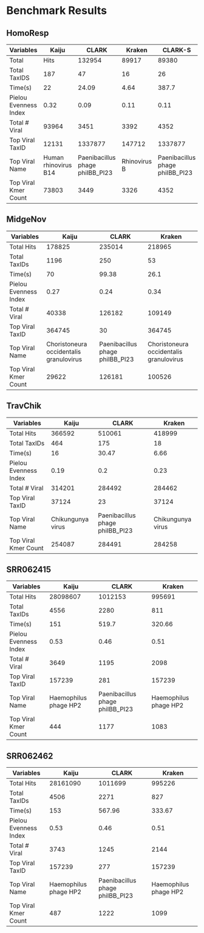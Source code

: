 # Benchmark Results

## HomoResp
Variables | Kaiju |	CLARK |	Kraken |	CLARK-S
--- | --- | --- | --- | --- 
Total | Hits |	132954 |	89917 |	89380 |	201746
Total TaxIDS |	187 |	47 |	16 |	26
Time(s) |	22 |	24.09 |	4.64 |	387.7
Pielou Evenness Index |	0.32 |	0.09 |	0.11 |	0.11
Total # Viral |	93964 |	3451 |	3392 |	4352
Top Viral TaxID |	12131 |	1337877 |	147712 |	1337877
Top Viral Name |	Human rhinovirus B14 |	Paenibacillus phage phiIBB_Pl23 |	Rhinovirus B |	Paenibacillus phage phiIBB_Pl23
Top Viral Kmer Count |	73803 |	3449 |	3326 |	4352


## MidgeNov

Variables | Kaiju | CLARK | Kraken
--- | --- | --- | --- 
Total Hits | 178825 | 235014 | 218965 
Total TaxIDs | 1196 | 250 | 53 
Time(s) | 70 | 99.38 | 26.1  
Pielou Evenness Index | 0.27 | 0.24 | 0.34  
Total # Viral | 40338 | 126182 | 109149
Top Viral TaxID |	364745 |	30 |	364745
Top Viral Name |	Choristoneura occidentalis granulovirus |	Paenibacillus phage phiIBB_Pl23 |	Choristoneura occidentalis granulovirus
Top Viral Kmer Count |	29622 |	126181 |	100526



## TravChik

Variables | Kaiju | CLARK | Kraken
--- | --- | --- | --- 
Total Hits | 366592 | 510061 | 418999 
Total TaxIDs | 464 | 175 | 18 
Time(s) | 16 | 30.47 | 6.66  
Pielou Evenness Index | 0.19 | 0.2 | 0.23  
Total # Viral | 314201 | 284492 | 284462
Top Viral TaxID |	37124 |	23 |	37124
Top Viral Name |	Chikungunya virus |	Paenibacillus phage phiIBB_Pl23 |	Chikungunya virus
Top Viral Kmer Count |	254087 |	284491 |	284258



## SRR062415

Variables | Kaiju | CLARK | Kraken
--- | --- | --- | --- 
Total Hits | 28098607 | 1012153 | 995691 
Total TaxIDs | 4556 | 2280 | 811 
Time(s) | 151 | 519.7 | 320.66  
Pielou Evenness Index | 0.53 | 0.46 | 0.51  
Total # Viral | 3649 | 1195 | 2098
Top Viral TaxID |	157239 |	281 |	157239
Top Viral Name |	Haemophilus phage HP2 |	Paenibacillus phage phiIBB_Pl23 |	Haemophilus phage HP2
Top Viral Kmer Count |	444 |	1177 |	1083



## SRR062462

Variables | Kaiju | CLARK | Kraken
--- | --- | --- | --- 
Total Hits | 28161090 | 1011699 | 995226 
Total TaxIDs | 4506 | 2271 | 827 
Time(s) | 153 | 567.96 | 333.67  
Pielou Evenness Index | 0.53 | 0.46 | 0.51  
Total # Viral | 3743 | 1245 | 2144
Top Viral TaxID |	157239 |	277 |	157239
Top Viral Name |	Haemophilus phage HP2 |	Paenibacillus phage phiIBB_Pl23 |	Haemophilus phage HP2
Top Viral Kmer Count |	487 |	1222 |	1099
